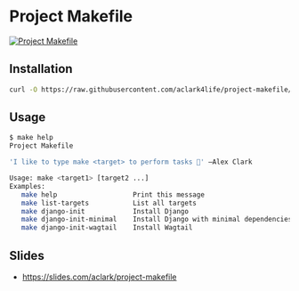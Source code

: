 # Project Makefile

[![Project Makefile](https://github.com/aclark4life/project-makefile/actions/workflows/project-makefile.yml/badge.svg)](https://github.com/aclark4life/project-makefile/actions/workflows/project-makefile.yml)

## Installation

```bash
curl -O https://raw.githubusercontent.com/aclark4life/project-makefile/main/Makefile
```

## Usage

```bash
$ make help
Project Makefile

'I like to type make <target> to perform tasks 🤷' —Alex Clark

Usage: make <target1> [target2 ...]
Examples:
   make help                   Print this message
   make list-targets           List all targets
   make django-init            Install Django
   make django-init-minimal    Install Django with minimal dependencies
   make django-init-wagtail    Install Wagtail
```

## Slides

- https://slides.com/aclark/project-makefile
